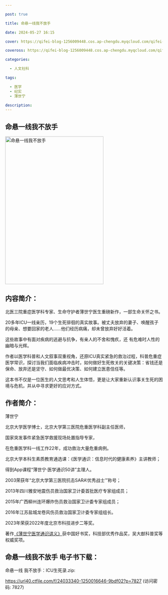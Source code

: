 ```yaml
---

post: true

title: 命悬一线我不放手

date: 2024-05-27 16:15

cover: https://qifei-blog-1256009448.cos.ap-chengdu.myqcloud.com/qifei-blog/65f19bed9f345e8d03ea3a64.jpg

coveross: https://qifei-blog-1256009448.cos.ap-chengdu.myqcloud.com/qifei-blog/65f19bed9f345e8d03ea3a64.jpg

categories:

  - 人文社科

tags:

  - 医学
  - 纪实
  - 薄世宁

description:
---
```


## 命悬一线我不放手
<img alt="命悬一线我不放手 " class="aligncenter loading" data-was-processed="true" decoding="async" fetchpriority="high" height="471" src="https://qifei-blog-1256009448.cos.ap-chengdu.myqcloud.com/qifei-blog/65f19bed9f345e8d03ea3a64.jpg" style="cursor: zoom-in;" width="314"/>

## 内容简介：

北医三院重症医学科专家、⽣命守护者薄世宁医⽣重磅新作，⼀部⽣命关怀之书。

20多年ICU⼀线亲历，19个⽣死徘徊的真实故事。被丈夫放弃的妻⼦、唤醒孩⼦的⺟亲、想要回家的⽼⼈……他们经历病痛，却未曾放弃好好活着。

这些故事中有⾯对疾病的逃避与抗争，有亲⼈的不舍和愧疚，还 有危难时⼈性的幽暗与光辉。

作者以医学科普和⼈⽂叙事双重视⻆，还原ICU真实紧急的救治过程，科普危重症医学常识，探讨当我们⾯临疾病冲击时，如何做好⽣死攸关的关键决策：省钱还是保命、放弃还是坚守、如何做最优决策、如何建⽴医患信任等。

这本书不仅是⼀位医⽣的⼈⽂思考和⼈⽣体悟，更是让⼤家重新认识事关⽣死的困境与危机，并从中寻求更好的应对⽅式。

## 作者简介：

薄世宁

北京⼤学医学博⼠，北京⼤学第三医院危重医学科副主任医师，

国家突发事件紧急医学救援现场处置指导专家，

在危重医学科⼀线⼯作22年，成功救治⼤量危重病例。

北京⼤学本科⽣素质教育通选课：《医学通识：信息时代的健康素养》主讲教师；

得到App课程“薄世宁·医学通识50讲”主理⼈。

2003荣获年“北京⼤学第三医院抗击SARA‘优秀战⼠’”称号；

2013年四川雅安地震伤员救治国家卫计委⾸批医疗专家组成员；

2015年⼴西柳州连环爆炸伤员救治国家卫计委专家组成员；

2016年江苏盐城⻰卷⻛伤员救治国家卫计委专家组组⻓。

2023年荣获2022年度北京市科技进步⼆等奖。

著作<a href="https://www.huibooks.com/20408.html">《薄世宁医学通识讲义》</a>获中国好书奖，科技部优秀作品奖，吴⼤猷科普奖等权威奖项。

## 命悬一线我不放手 电子书下载：



命悬一线 我不放手：ICU生死录.zip: 

https://url40.ctfile.com/f/24033340-1250016646-9bdf02?p=7827 (访问密码: 7827)
